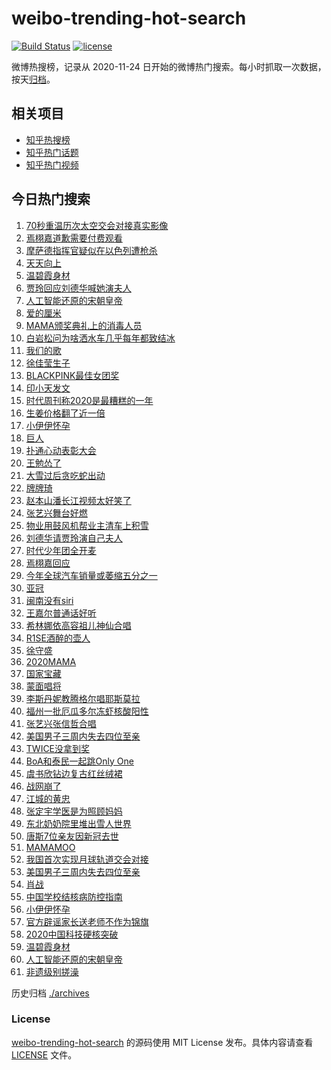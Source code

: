 # weibo-trending-hot-search

[![Build Status](https://github.com/justjavac/weibo-trending-hot-search/workflows/ci/badge.svg?branch=master)](https://github.com/justjavac/weibo-trending-hot-search/actions)
[![license](https://img.shields.io/github/license/justjavac/weibo-trending-hot-search)](https://github.com/justjavac/weibo-trending-hot-search/blob/master/LICENSE)

微博热搜榜，记录从 2020-11-24 日开始的微博热门搜索。每小时抓取一次数据，按天[归档](./archives)。

## 相关项目

- [知乎热搜榜](https://github.com/justjavac/zhihu-trending-top-search)
- [知乎热门话题](https://github.com/justjavac/zhihu-trending-hot-questions)
- [知乎热门视频](https://github.com/justjavac/zhihu-trending-hot-video)

## 今日热门搜索

<!-- BEGIN -->
<!-- 最后更新时间 Mon Dec 07 2020 03:11:31 GMT+0800 (CST) -->
1. [70秒重温历次太空交会对接真实影像](https://s.weibo.com//weibo?q=%2370%E7%A7%92%E9%87%8D%E6%B8%A9%E5%8E%86%E6%AC%A1%E5%A4%AA%E7%A9%BA%E4%BA%A4%E4%BC%9A%E5%AF%B9%E6%8E%A5%E7%9C%9F%E5%AE%9E%E5%BD%B1%E5%83%8F%23&Refer=new_time)
1. [焉栩嘉道歉需要付费观看](https://s.weibo.com//weibo?q=%23%E7%84%89%E6%A0%A9%E5%98%89%E9%81%93%E6%AD%89%E9%9C%80%E8%A6%81%E4%BB%98%E8%B4%B9%E8%A7%82%E7%9C%8B%23&Refer=top)
1. [摩萨德指挥官疑似在以色列遭枪杀](https://s.weibo.com//weibo?q=%E6%91%A9%E8%90%A8%E5%BE%B7%E6%8C%87%E6%8C%A5%E5%AE%98%E7%96%91%E4%BC%BC%E5%9C%A8%E4%BB%A5%E8%89%B2%E5%88%97%E9%81%AD%E6%9E%AA%E6%9D%80&Refer=top)
1. [天天向上](https://s.weibo.com//weibo?q=%E5%A4%A9%E5%A4%A9%E5%90%91%E4%B8%8A&Refer=top)
1. [温碧霞身材](https://s.weibo.com//weibo?q=%E6%B8%A9%E7%A2%A7%E9%9C%9E%E8%BA%AB%E6%9D%90&Refer=top)
1. [贾玲回应刘德华喊她演夫人](https://s.weibo.com//weibo?q=%23%E8%B4%BE%E7%8E%B2%E5%9B%9E%E5%BA%94%E5%88%98%E5%BE%B7%E5%8D%8E%E5%96%8A%E5%A5%B9%E6%BC%94%E5%A4%AB%E4%BA%BA%23&Refer=top)
1. [人工智能还原的宋朝皇帝](https://s.weibo.com//weibo?q=%E4%BA%BA%E5%B7%A5%E6%99%BA%E8%83%BD%E8%BF%98%E5%8E%9F%E7%9A%84%E5%AE%8B%E6%9C%9D%E7%9A%87%E5%B8%9D&Refer=top)
1. [爱的厘米](https://s.weibo.com//weibo?q=%E7%88%B1%E7%9A%84%E5%8E%98%E7%B1%B3&Refer=top)
1. [MAMA颁奖典礼上的消毒人员](https://s.weibo.com//weibo?q=%23MAMA%E9%A2%81%E5%A5%96%E5%85%B8%E7%A4%BC%E4%B8%8A%E7%9A%84%E6%B6%88%E6%AF%92%E4%BA%BA%E5%91%98%23&Refer=top)
1. [白岩松问为啥洒水车几乎每年都致结冰](https://s.weibo.com//weibo?q=%23%E7%99%BD%E5%B2%A9%E6%9D%BE%E9%97%AE%E4%B8%BA%E5%95%A5%E6%B4%92%E6%B0%B4%E8%BD%A6%E5%87%A0%E4%B9%8E%E6%AF%8F%E5%B9%B4%E9%83%BD%E8%87%B4%E7%BB%93%E5%86%B0%23&Refer=top)
1. [我们的歌](https://s.weibo.com//weibo?q=%E6%88%91%E4%BB%AC%E7%9A%84%E6%AD%8C&Refer=top)
1. [徐佳莹生子](https://s.weibo.com//weibo?q=%23%E5%BE%90%E4%BD%B3%E8%8E%B9%E7%94%9F%E5%AD%90%23&Refer=top)
1. [BLACKPINK最佳女团奖](https://s.weibo.com//weibo?q=%23BLACKPINK%E6%9C%80%E4%BD%B3%E5%A5%B3%E5%9B%A2%E5%A5%96%23&Refer=top)
1. [印小天发文](https://s.weibo.com//weibo?q=%23%E5%8D%B0%E5%B0%8F%E5%A4%A9%E5%8F%91%E6%96%87%23&Refer=top)
1. [时代周刊称2020是最糟糕的一年](https://s.weibo.com//weibo?q=%E6%97%B6%E4%BB%A3%E5%91%A8%E5%88%8A%E7%A7%B02020%E6%98%AF%E6%9C%80%E7%B3%9F%E7%B3%95%E7%9A%84%E4%B8%80%E5%B9%B4&Refer=top)
1. [生姜价格翻了近一倍](https://s.weibo.com//weibo?q=%23%E7%94%9F%E5%A7%9C%E4%BB%B7%E6%A0%BC%E7%BF%BB%E4%BA%86%E8%BF%91%E4%B8%80%E5%80%8D%23&Refer=top)
1. [小伊伊怀孕](https://s.weibo.com//weibo?q=%E5%B0%8F%E4%BC%8A%E4%BC%8A%E6%80%80%E5%AD%95&Refer=top)
1. [巨人](https://s.weibo.com//weibo?q=%E5%B7%A8%E4%BA%BA&Refer=top)
1. [扑通心动表彰大会](https://s.weibo.com//weibo?q=%23%E6%89%91%E9%80%9A%E5%BF%83%E5%8A%A8%E8%A1%A8%E5%BD%B0%E5%A4%A7%E4%BC%9A%23&Refer=top)
1. [王勉怂了](https://s.weibo.com//weibo?q=%23%E7%8E%8B%E5%8B%89%E6%80%82%E4%BA%86%23&Refer=top)
1. [大雪过后贪吃蛇出动](https://s.weibo.com//weibo?q=%23%E5%A4%A7%E9%9B%AA%E8%BF%87%E5%90%8E%E8%B4%AA%E5%90%83%E8%9B%87%E5%87%BA%E5%8A%A8%23&Refer=top)
1. [牌牌琦](https://s.weibo.com//weibo?q=%E7%89%8C%E7%89%8C%E7%90%A6&Refer=top)
1. [赵本山潘长江视频太好笑了](https://s.weibo.com//weibo?q=%23%E8%B5%B5%E6%9C%AC%E5%B1%B1%E6%BD%98%E9%95%BF%E6%B1%9F%E8%A7%86%E9%A2%91%E5%A4%AA%E5%A5%BD%E7%AC%91%E4%BA%86%23&Refer=top)
1. [张艺兴舞台好燃](https://s.weibo.com//weibo?q=%23%E5%BC%A0%E8%89%BA%E5%85%B4%E8%88%9E%E5%8F%B0%E5%A5%BD%E7%87%83%23&Refer=top)
1. [物业用鼓风机帮业主清车上积雪](https://s.weibo.com//weibo?q=%23%E7%89%A9%E4%B8%9A%E7%94%A8%E9%BC%93%E9%A3%8E%E6%9C%BA%E5%B8%AE%E4%B8%9A%E4%B8%BB%E6%B8%85%E8%BD%A6%E4%B8%8A%E7%A7%AF%E9%9B%AA%23&Refer=top)
1. [刘德华请贾玲演自己夫人](https://s.weibo.com//weibo?q=%23%E5%88%98%E5%BE%B7%E5%8D%8E%E8%AF%B7%E8%B4%BE%E7%8E%B2%E6%BC%94%E8%87%AA%E5%B7%B1%E5%A4%AB%E4%BA%BA%23&Refer=top)
1. [时代少年团全开麦](https://s.weibo.com//weibo?q=%23%E6%97%B6%E4%BB%A3%E5%B0%91%E5%B9%B4%E5%9B%A2%E5%85%A8%E5%BC%80%E9%BA%A6%23&Refer=top)
1. [焉栩嘉回应](https://s.weibo.com//weibo?q=%23%E7%84%89%E6%A0%A9%E5%98%89%E5%9B%9E%E5%BA%94%23&Refer=top)
1. [今年全球汽车销量或萎缩五分之一](https://s.weibo.com//weibo?q=%23%E4%BB%8A%E5%B9%B4%E5%85%A8%E7%90%83%E6%B1%BD%E8%BD%A6%E9%94%80%E9%87%8F%E6%88%96%E8%90%8E%E7%BC%A9%E4%BA%94%E5%88%86%E4%B9%8B%E4%B8%80%23&Refer=top)
1. [亚冠](https://s.weibo.com//weibo?q=%E4%BA%9A%E5%86%A0&Refer=top)
1. [闽南没有siri](https://s.weibo.com//weibo?q=%23%E9%97%BD%E5%8D%97%E6%B2%A1%E6%9C%89siri%23&Refer=top)
1. [王嘉尔普通话好听](https://s.weibo.com//weibo?q=%23%E7%8E%8B%E5%98%89%E5%B0%94%E6%99%AE%E9%80%9A%E8%AF%9D%E5%A5%BD%E5%90%AC%23&Refer=top)
1. [希林娜依高容祖儿神仙合唱](https://s.weibo.com//weibo?q=%23%E5%B8%8C%E6%9E%97%E5%A8%9C%E4%BE%9D%E9%AB%98%E5%AE%B9%E7%A5%96%E5%84%BF%E7%A5%9E%E4%BB%99%E5%90%88%E5%94%B1%23&Refer=top)
1. [R1SE酒醉的壶人](https://s.weibo.com//weibo?q=%23R1SE%E9%85%92%E9%86%89%E7%9A%84%E5%A3%B6%E4%BA%BA%23&Refer=top)
1. [徐守盛](https://s.weibo.com//weibo?q=%E5%BE%90%E5%AE%88%E7%9B%9B&Refer=top)
1. [2020MAMA](https://s.weibo.com//weibo?q=2020MAMA&Refer=top)
1. [国家宝藏](https://s.weibo.com//weibo?q=%E5%9B%BD%E5%AE%B6%E5%AE%9D%E8%97%8F&Refer=top)
1. [蒙面唱将](https://s.weibo.com//weibo?q=%E8%92%99%E9%9D%A2%E5%94%B1%E5%B0%86&Refer=top)
1. [李斯丹妮教腾格尔唱耶斯莫拉](https://s.weibo.com//weibo?q=%23%E6%9D%8E%E6%96%AF%E4%B8%B9%E5%A6%AE%E6%95%99%E8%85%BE%E6%A0%BC%E5%B0%94%E5%94%B1%E8%80%B6%E6%96%AF%E8%8E%AB%E6%8B%89%23&Refer=top)
1. [福州一批厄瓜多尔冻虾核酸阳性](https://s.weibo.com//weibo?q=%23%E7%A6%8F%E5%B7%9E%E4%B8%80%E6%89%B9%E5%8E%84%E7%93%9C%E5%A4%9A%E5%B0%94%E5%86%BB%E8%99%BE%E6%A0%B8%E9%85%B8%E9%98%B3%E6%80%A7%23&Refer=top)
1. [张艺兴张信哲合唱](https://s.weibo.com//weibo?q=%23%E5%BC%A0%E8%89%BA%E5%85%B4%E5%BC%A0%E4%BF%A1%E5%93%B2%E5%90%88%E5%94%B1%23&Refer=top)
1. [美国男子三周内失去四位至亲](https://s.weibo.com//weibo?q=%E7%BE%8E%E5%9B%BD%E7%94%B7%E5%AD%90%E4%B8%89%E5%91%A8%E5%86%85%E5%A4%B1%E5%8E%BB%E5%9B%9B%E4%BD%8D%E8%87%B3%E4%BA%B2&Refer=top)
1. [TWICE没拿到奖](https://s.weibo.com//weibo?q=%23TWICE%E6%B2%A1%E6%8B%BF%E5%88%B0%E5%A5%96%23&Refer=top)
1. [BoA和泰民一起跳Only One](https://s.weibo.com//weibo?q=BoA%E5%92%8C%E6%B3%B0%E6%B0%91%E4%B8%80%E8%B5%B7%E8%B7%B3Only%20One&Refer=top)
1. [虞书欣钻边复古红丝绒裙](https://s.weibo.com//weibo?q=%23%E8%99%9E%E4%B9%A6%E6%AC%A3%E9%92%BB%E8%BE%B9%E5%A4%8D%E5%8F%A4%E7%BA%A2%E4%B8%9D%E7%BB%92%E8%A3%99%23&Refer=top)
1. [战网崩了](https://s.weibo.com//weibo?q=%E6%88%98%E7%BD%91%E5%B4%A9%E4%BA%86&Refer=top)
1. [江城的黄忠](https://s.weibo.com//weibo?q=%23%E6%B1%9F%E5%9F%8E%E7%9A%84%E9%BB%84%E5%BF%A0%23&Refer=top)
1. [张定宇学医是为照顾妈妈](https://s.weibo.com//weibo?q=%23%E5%BC%A0%E5%AE%9A%E5%AE%87%E5%AD%A6%E5%8C%BB%E6%98%AF%E4%B8%BA%E7%85%A7%E9%A1%BE%E5%A6%88%E5%A6%88%23&Refer=top)
1. [东北奶奶院里堆出雪人世界](https://s.weibo.com//weibo?q=%23%E4%B8%9C%E5%8C%97%E5%A5%B6%E5%A5%B6%E9%99%A2%E9%87%8C%E5%A0%86%E5%87%BA%E9%9B%AA%E4%BA%BA%E4%B8%96%E7%95%8C%23&Refer=top)
1. [唐斯7位亲友因新冠去世](https://s.weibo.com//weibo?q=%E5%94%90%E6%96%AF7%E4%BD%8D%E4%BA%B2%E5%8F%8B%E5%9B%A0%E6%96%B0%E5%86%A0%E5%8E%BB%E4%B8%96&Refer=top)
1. [MAMAMOO](https://s.weibo.com//weibo?q=MAMAMOO&Refer=top)
1. [我国首次实现月球轨道交会对接](https://s.weibo.com//weibo?q=%23%E6%88%91%E5%9B%BD%E9%A6%96%E6%AC%A1%E5%AE%9E%E7%8E%B0%E6%9C%88%E7%90%83%E8%BD%A8%E9%81%93%E4%BA%A4%E4%BC%9A%E5%AF%B9%E6%8E%A5%23&Refer=new_time)
1. [美国男子三周内失去四位至亲](https://s.weibo.com//weibo?q=%23%E7%BE%8E%E5%9B%BD%E7%94%B7%E5%AD%90%E4%B8%89%E5%91%A8%E5%86%85%E5%A4%B1%E5%8E%BB%E5%9B%9B%E4%BD%8D%E8%87%B3%E4%BA%B2%23&Refer=top)
1. [肖战](https://s.weibo.com//weibo?q=%E8%82%96%E6%88%98&Refer=top)
1. [中国学校结核病防控指南](https://s.weibo.com//weibo?q=%23%E4%B8%AD%E5%9B%BD%E5%AD%A6%E6%A0%A1%E7%BB%93%E6%A0%B8%E7%97%85%E9%98%B2%E6%8E%A7%E6%8C%87%E5%8D%97%23&Refer=new_time)
1. [小伊伊怀孕](https://s.weibo.com//weibo?q=%23%E5%B0%8F%E4%BC%8A%E4%BC%8A%E6%80%80%E5%AD%95%23&Refer=top)
1. [官方辟谣家长送老师不作为锦旗](https://s.weibo.com//weibo?q=%23%E5%AE%98%E6%96%B9%E8%BE%9F%E8%B0%A3%E5%AE%B6%E9%95%BF%E9%80%81%E8%80%81%E5%B8%88%E4%B8%8D%E4%BD%9C%E4%B8%BA%E9%94%A6%E6%97%97%23&Refer=top)
1. [2020中国科技硬核突破](https://s.weibo.com//weibo?q=%232020%E4%B8%AD%E5%9B%BD%E7%A7%91%E6%8A%80%E7%A1%AC%E6%A0%B8%E7%AA%81%E7%A0%B4%23&Refer=new_time)
1. [温碧霞身材](https://s.weibo.com//weibo?q=%23%E6%B8%A9%E7%A2%A7%E9%9C%9E%E8%BA%AB%E6%9D%90%23&Refer=top)
1. [人工智能还原的宋朝皇帝](https://s.weibo.com//weibo?q=%23%E4%BA%BA%E5%B7%A5%E6%99%BA%E8%83%BD%E8%BF%98%E5%8E%9F%E7%9A%84%E5%AE%8B%E6%9C%9D%E7%9A%87%E5%B8%9D%23&Refer=top)
1. [非遗级别搓澡](https://s.weibo.com//weibo?q=%23%E9%9D%9E%E9%81%97%E7%BA%A7%E5%88%AB%E6%90%93%E6%BE%A1%23&Refer=top)
<!-- END -->

历史归档 [./archives](./archives)

### License

[weibo-trending-hot-search](https://github.com/justjavac/weibo-trending-hot-search) 的源码使用 MIT License 发布。具体内容请查看 [LICENSE](./LICENSE) 文件。
